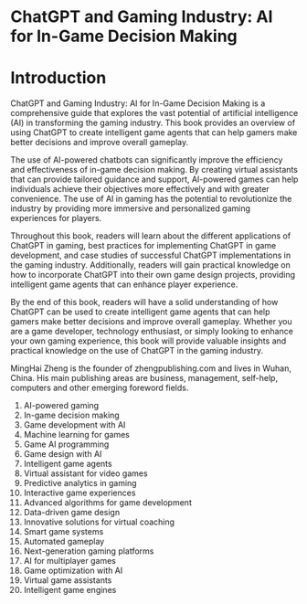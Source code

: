 # ChatGPT and Gaming Industry: AI for In-Game Decision Making

# Introduction

ChatGPT and Gaming Industry: AI for In-Game Decision Making is a comprehensive guide that explores the vast potential of artificial intelligence (AI) in transforming the gaming industry. This book provides an overview of using ChatGPT to create intelligent game agents that can help gamers make better decisions and improve overall gameplay.

The use of AI-powered chatbots can significantly improve the efficiency and effectiveness of in-game decision making. By creating virtual assistants that can provide tailored guidance and support, AI-powered games can help individuals achieve their objectives more effectively and with greater convenience. The use of AI in gaming has the potential to revolutionize the industry by providing more immersive and personalized gaming experiences for players.

Throughout this book, readers will learn about the different applications of ChatGPT in gaming, best practices for implementing ChatGPT in game development, and case studies of successful ChatGPT implementations in the gaming industry. Additionally, readers will gain practical knowledge on how to incorporate ChatGPT into their own game design projects, providing intelligent game agents that can enhance player experience.

By the end of this book, readers will have a solid understanding of how ChatGPT can be used to create intelligent game agents that can help gamers make better decisions and improve overall gameplay. Whether you are a game developer, technology enthusiast, or simply looking to enhance your own gaming experience, this book will provide valuable insights and practical knowledge on the use of ChatGPT in the gaming industry.

MingHai Zheng is the founder of zhengpublishing.com and lives in Wuhan, China. His main publishing areas are business, management, self-help, computers and other emerging foreword fields.



1. AI-powered gaming
2. In-game decision making
3. Game development with AI
4. Machine learning for games
5. Game AI programming
6. Game design with AI
7. Intelligent game agents
8. Virtual assistant for video games
9. Predictive analytics in gaming
10. Interactive game experiences
11. Advanced algorithms for game development
12. Data-driven game design
13. Innovative solutions for virtual coaching
14. Smart game systems
15. Automated gameplay
16. Next-generation gaming platforms
17. AI for multiplayer games
18. Game optimization with AI
19. Virtual game assistants
20. Intelligent game engines

